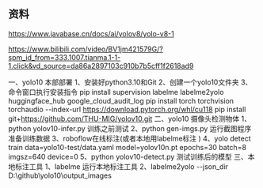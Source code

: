 ## 资料
https://www.javabase.cn/docs/ai/yolov8/yolo-v8-1

https://www.bilibili.com/video/BV1jm421579G/?spm_id_from=333.1007.tianma.1-1-1.click&vd_source=da86a2897103c910b7b5cff1f2618ad9

一、yolo10 本部部署
1、安装好python3.10和Git
2、创建一个yolo10文件夹
3、命令窗口执行安装指令
pip install supervision labelme  labelme2yolo huggingface_hub google_cloud_audit_log
pip install torch torchvision torchaudio --index-url https://download.pytorch.org/whl/cu118
pip install git+https://github.com/THU-MIG/yolov10.git
二、yolo10 摄像头检测物体
1、python yolov10-infer.py 训练之前测试
2、python gen-imgs.py 运行截图程序准备训练数据
3、roboflow在线标注(或者本地用labelme标注 )
4、yolo detect train data=yolo10-test/data.yaml model=yolov10n.pt epochs=30 batch=8 imgsz=640 device=0
5、python yolov10-detect.py 测试训练后的模型
三、本地标注工具
1、labelme 运行本地标注工具
2、labelme2yolo --json_dir D:\github\yolo10\output_images
